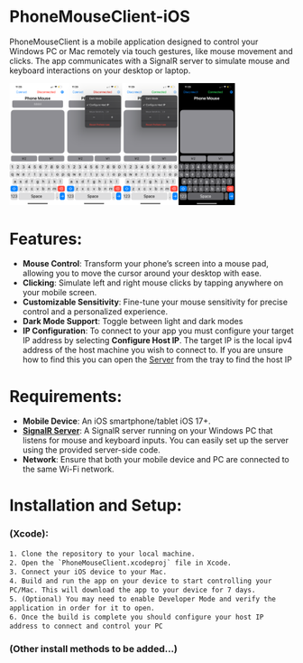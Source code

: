 # PhoneMouseClient-iOS
PhoneMouseClient is a mobile application designed to control your Windows PC or Mac remotely via touch gestures, like mouse movement and clicks. The app communicates with a SignalR server to simulate mouse and keyboard interactions on your desktop or laptop.

<img src="demoIMGs/IMG_3589.PNG" alt="Demo Image" width="100" /><img src="demoIMGs/IMG_3590.PNG" alt="Demo Image" width="100" /><img src="demoIMGs/IMG_3591.PNG" alt="Demo Image" width="100" /><img src="demoIMGs/IMG_3592.PNG" alt="Demo Image" width="100" />


# Features:
- **Mouse Control**: Transform your phone’s screen into a mouse pad, allowing you to move the cursor around your desktop with ease.
- **Clicking**: Simulate left and right mouse clicks by tapping anywhere on your mobile screen.
- **Customizable Sensitivity**: Fine-tune your mouse sensitivity for precise control and a personalized experience.
- **Dark Mode Support**: Toggle between light and dark modes
- **IP Configuration**: To connect to your app you must configure your target IP address by selecting **Configure Host IP**. The target IP is the local ipv4 address of the host machine you wish to connect to. If you are unsure how to find this you can open the [Server](https://github.com/therealguillermo/PhoneMouseHost) from the tray to find the host IP


# Requirements:
- **Mobile Device**: An iOS smartphone/tablet iOS 17+.
- **[SignalR Server](https://github.com/therealguillermo/PhoneMouseHost)**: A SignalR server running on your Windows PC that listens for mouse and keyboard inputs. You can easily set up the server using the provided server-side code.
- **Network**: Ensure that both your mobile device and PC are connected to the same Wi-Fi network.

# Installation and Setup:

### (Xcode):
    1. Clone the repository to your local machine.
    2. Open the `PhoneMouseClient.xcodeproj` file in Xcode.
    3. Connect your iOS device to your Mac.
    4. Build and run the app on your device to start controlling your PC/Mac. This will download the app to your device for 7 days.
    5. (Optional) You may need to enable Developer Mode and verify the application in order for it to open.
    6. Once the build is complete you should configure your host IP address to connect and control your PC

### (Other install methods to be added...)

